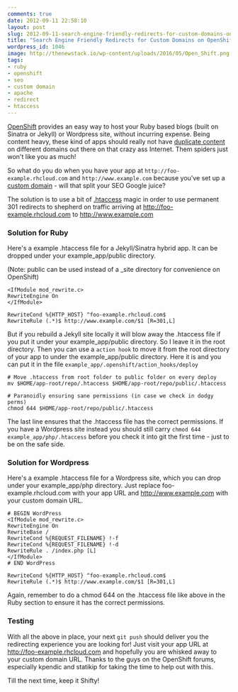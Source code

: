 ```yaml
---
comments: true
date: 2012-09-11 22:58:10
layout: post
slug: 2012-09-11-search-engine-friendly-redirects-for-custom-domains-on-openshift-using-a-htaccess-file.markdown
title: "Search Engine Friendly Redirects for Custom Domains on OpenShift using a .htaccess file"
wordpress_id: 1046
image: http://thenewstack.io/wp-content/uploads/2016/05/Open_Shift.png
tags:
- ruby
- openshift
- seo
- custom domain
- apache
- redirect
- htaccess
---
```


[OpenShift](https://openshift.redhat.com) provides an easy way to
host your Ruby based blogs (built on
Sinatra or Jekyll) or Wordpress site, without incurring expense. Being
content heavy, these kind of apps should really not have
[duplicate content](http://en.wikipedia.org/wiki/Duplicate_content) on different domains out there on that crazy ass Internet. Them spiders just won't like you as much!

So what do you do when you have your app at
`http://foo-example.rhcloud.com` and `http://www.example.com` because
you've set up a [custom
domain](https://openshift.redhat.com/community/blogs/custom-url-names-for-your-paas-applications-host-forwarding-and-cnames-the-openshift-way) - will that split your SEO Google juice?

The solution is to use a bit of
[.htaccess](http://httpd.apache.org/docs/current/mod/mod_rewrite.html) magic in order to use
permanent 301 redirects to shepherd on traffic arriving at
http://foo-example.rhcloud.com to http://www.example.com

### Solution for Ruby

Here's a example .htaccess file for a Jekyll/Sinatra hybrid app. It can
be dropped under your example\_app/public directory.

(Note: public can be used instead of a \_site directory
for convenience on OpenShift)

    <IfModule mod_rewrite.c>
    RewriteEngine On
    </IfModule>

    RewriteCond %{HTTP_HOST} ^foo-example.rhcloud.com$
    RewriteRule (.*)$ http://www.example.com/$1 [R=301,L]

But if you rebuild a Jekyll site locally it will blow away the .htaccess
file if you put it under your example\_app/public directory. So I leave
it in the root directory. Then you can use a `action hook` to move it
from the root directory of your app to under the example\_app/public
directory. Here it is and you can put it in the file `example_app/.openshift/action_hooks/deploy`

    # Move .htaccess from root folder to public folder on every deploy
    mv $HOME/app-root/repo/.htaccess $HOME/app-root/repo/public/.htaccess
    
    # Paranoidly ensuring sane permissions (in case we check in dodgy perms)
    chmod 644 $HOME/app-root/repo/public/.htaccess

The last line ensures that the .htaccess file has the correct
permissions. If you have a Wordpress site instead you should still carry
`chmod 644 example_app/php/.htaccess` before you check it into git the
first time - just to be on the safe side.

### Solution for Wordpress

Here's a example .htaccess file for a Wordpress site, which you can drop
under your example\_app/php directory. Just replace
foo-example.rhcloud.com with your app URL and http://www.example.com
with your custom domain URL.

    # BEGIN WordPress
    <IfModule mod_rewrite.c>
    RewriteEngine On
    RewriteBase /
    RewriteCond %{REQUEST_FILENAME} !-f
    RewriteCond %{REQUEST_FILENAME} !-d
    RewriteRule . /index.php [L]
    </IfModule>
    # END WordPress

    RewriteCond %{HTTP_HOST} ^foo-example.rhcloud.com$
    RewriteRule (.*)$ http://www.example.com/$1 [R=301,L]

Again, remember to do a chmod 644 on the .htaccess file like above in the
Ruby section to ensure it has the correct permissions.

### Testing

With all the above in place, your next `git push` should
deliver you the redirecting experience you are looking for! Just visit
your app URL at http://foo-example.rhcloud.com and hopefully you are
whisked away to your custom domain URL. Thanks to the guys on the OpenShift
forums, especially kpendic and statikip for taking the time to help out with this.

Till the next time, keep it Shifty!

